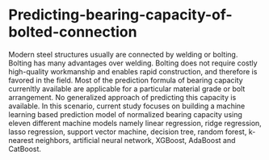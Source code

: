 # Predicting-bearing-capacity-of-bolted-connection
Modern steel structures usually are connected by welding or bolting. Bolting has many advantages over welding. Bolting does not require costly high-quality workmanship and enables rapid construction, and therefore is favored in the field. Most of the prediction formula of bearing capacity currenltly available are applicable for a particular material grade or bolt arrangement. No generalized approach of predicting this capacity is available. In this scenario, current study focuses on building a machine learning based prediction model of normalized bearing capacity using eleven different machine models namely linear regression, ridge regression, lasso regression, support vector machine, decision tree, random forest, k-nearest neighbors, artificial neural network, XGBoost, AdaBoost and CatBoost.
